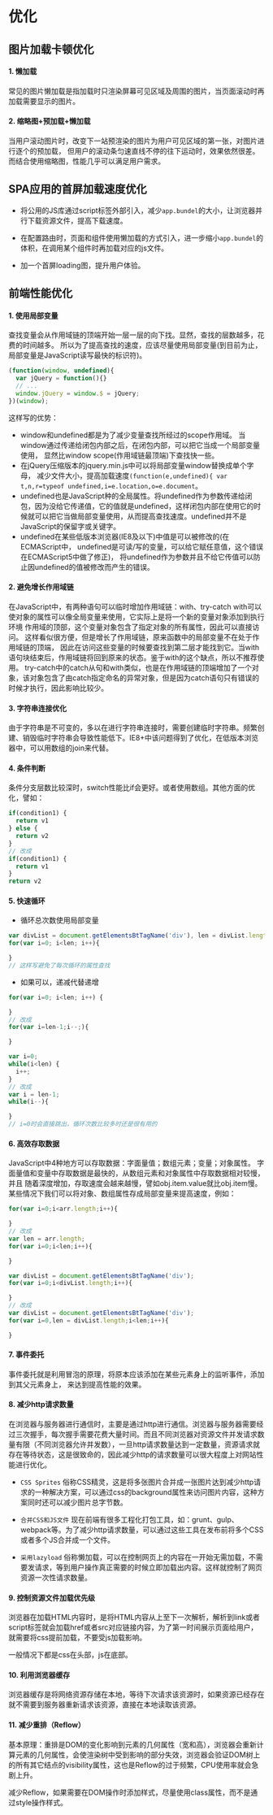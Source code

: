 # 优化

## 图片加载卡顿优化

#### 1. 懒加载

常见的图片懒加载是指加载时只渲染屏幕可见区域及周围的图片，当页面滚动时再加载需要显示的图片。

#### 2. 缩略图+预加载+懒加载

当用户滚动图片时，改变下一站预渲染的图片为用户可见区域的第一张，对图片进行逐个的预加载，
但用户的滚动条匀速直线不停的往下运动时，效果依然很差。而结合使用缩略图，性能几乎可以满足用户需求。

## SPA应用的首屏加载速度优化

* 将公用的JS库通过script标签外部引入，减少`app.bundel`的大小，让浏览器并行下载资源文件，提高下载速度。

* 在配置路由时，页面和组件使用懒加载的方式引入，进一步缩小`app.bundel`的体积，在调用某个组件时再加载对应的js文件。

* 加一个首屏loading图，提升用户体验。

## 前端性能优化

#### 1. 使用局部变量

查找变量会从作用域链的顶端开始一层一层的向下找。显然，查找的层数越多，花费的时间越多。
所以为了提高查找的速度，应该尽量使用局部变量(到目前为止，局部变量是JavaScript读写最快的标识符)。

``` javascript
(function(window, undefined){
  var jQuery = function(){}
  // ...
  window.jQuery = window.$ = jQuery;
})(window);
```

这样写的优势：

- window和undefined都是为了减少变量查找所经过的scope作用域。
当window通过传递给闭包内部之后，在闭包内部，可以把它当成一个局部变量使用，
显然比window scope(作用域链最顶端)下查找快一些。
- 在jQuery压缩版本的jquery.min.js中可以将局部变量window替换成单个字母，
减少文件大小，提高加载速度`(function(e,undefined){ var t,n,r=typeof undefined,i=e.location,o=e.document`。
- undefined也是JavaScript种的全局属性。将undefined作为参数传递给闭包，因为没给它传递值，它的值就是undefined，这样闭包内部在使用它的时候就可以把它当做局部变量使用，从而提高查找速度。undefined并不是JavaScript的保留字或关键字。
- undefined在某些低版本浏览器(IE8及以下)中值是可以被修改的(在ECMAScript中，
undefined是可读/写的变量，可以给它赋任意值，这个错误在ECMAScript5中做了修正)，
将undefined作为参数并且不给它传值可以防止因undefined的值被修改而产生的错误。

#### 2. 避免增长作用域链

在JavaScript中，有两种语句可以临时增加作用域链：with、try-catch
with可以使对象的属性可以像全局变量来使用，它实际上是将一个新的变量对象添加到执行环境
作用域的顶部，这个变量对象包含了指定对象的所有属性，因此可以直接访问。
这样看似很方便，但是增长了作用域链，原来函数中的局部变量不在处于作用域链的顶端，
因此在访问这些变量的时候要查找到第二层才能找到它。当with语句块结束后，作用域链将回到原来的状态。鉴于with的这个缺点，所以不推荐使用。
try-catch中的catch从句和with类似，也是在作用域链的顶端增加了一个对象，该对象包含了由catch指定命名的异常对象，但是因为catch语句只有错误的时候才执行，因此影响比较少。

#### 3. 字符串连接优化

由于字符串是不可变的，多以在进行字符串连接时，需要创建临时字符串。频繁创建、销毁临时字符串会导致性能低下。IE8+中该问题得到了优化，在低版本浏览器中，可以用数组的join来代替。

#### 4. 条件判断

条件分支层数比较深时，switch性能比if会更好。或者使用数组。其他方面的优化，譬如：

``` javascript
if(condition1) {
  return v1
} else {
  return v2
}
// 改成
if(condition1) {
  return v1
}
return v2
```

#### 5. 快速循环

- 循环总次数使用局部变量

``` javascript
var divList = document.getElementsBtTagName('div'), len = divList.length;
for(var i=0; i<len; i++){

}
// 这样写避免了每次循环的属性查找
```

- 如果可以，递减代替递增

``` javascript
for(var i=0; i<len; i++) {

}
// 改成
for(var i=len-1;i--;){

}

var i=0;
while(i<len) {
  i++;
}
// 改成
var i = len-1;
while(i--){

}
// i=0时会直接跳出，循环次数比较多时还是很有用的
```

#### 6. 高效存取数据

JavaScript中4种地方可以存取数据：字面量值；数组元素；变量；对象属性。
字面量值和变量中存取数据是最快的，从数组元素和对象属性中存取数据相对较慢，并且
随着深度增加，存取速度会越来越慢，譬如obj.item.value就比obj.item慢。
某些情况下我们可以将对象、数组属性存成局部变量来提高速度，例如：

``` javascript
for(var i=0;i<arr.length;i++){

}
// 改成
var len = arr.length;
for(var i=0;i<len;i++){

}
```

``` javascript
var divList = document.getElementsBtTagName('div');
for(var i=0;i<divList.length;i++){

}
// 改成
var divList = document.getElementsBtTagName('div');
for(var i=0,len = divList.length;i<len;i++){

}
```

#### 7. 事件委托

事件委托就是利用冒泡的原理，将原本应该添加在某些元素身上的监听事件，添加到其父元素身上，
来达到提高性能的效果。

#### 8. 减少http请求数量

在浏览器与服务器进行通信时，主要是通过http进行通信。浏览器与服务器需要经过三次握手，每次握手需要花费大量时间。而且不同浏览器对资源文件并发请求数量有限（不同浏览器允许并发数），一旦http请求数量达到一定数量，资源请求就存在等待状态，这是很致命的，因此减少http的请求数量可以很大程度上对网站性能进行优化。

* `CSS Sprites` 俗称CSS精灵，这是将多张图片合并成一张图片达到减少http请求的一种解决方案，可以通过css的background属性来访问图片内容，这种方案同时还可以减少图片总字节数。

* `合并CSS和JS文件` 现在前端有很多工程化打包工具，如：grunt、gulp、webpack等。为了减少http请求数量，可以通过这些工具在发布前将多个CSS或者多个JS合并成一个文件。

* `采用lazyload` 俗称懒加载，可以在控制网页上的内容在一开始无需加载，不需要发请求，等到用户操作真正需要的时候立即加载出内容。这样就控制了网页资源一次性请求数量。

#### 9. 控制资源文件加载优先级

浏览器在加载HTML内容时，是将HTML内容从上至下一次解析，解析到link或者script标签就会加载href或者src对应链接内容，为了第一时间展示页面给用户，就需要将css提前加载，不要受js加载影响。

一般情况下都是css在头部，js在底部。

#### 10. 利用浏览器缓存

浏览器缓存是将网络资源存储在本地，等待下次请求该资源时，如果资源已经存在就不需要到服务器重新请求该资源，直接在本地读取该资源。

#### 11. 减少重排（Reflow）

基本原理：重排是DOM的变化影响到元素的几何属性（宽和高），浏览器会重新计算元素的几何属性，会使渲染树中受到影响的部分失效，浏览器会验证DOM树上的所有其它结点的visibility属性，这也是Reflow的过于频繁，CPU使用率就会急剧上升。

减少Reflow，如果需要在DOM操作时添加样式，尽量使用class属性，而不是通过style操作样式。
